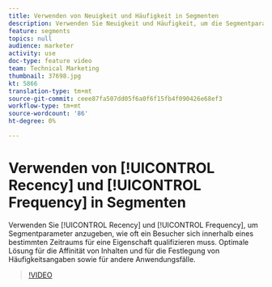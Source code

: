 ```yaml
---
title: Verwenden von Neuigkeit und Häufigkeit in Segmenten
description: Verwenden Sie Neuigkeit und Häufigkeit, um die Segmentparameter anzugeben, wie oft ein Besucher sich innerhalb eines bestimmten Zeitraums für eine Eigenschaft qualifizieren muss. Optimale Lösung für die Affinität von Inhalten und für die Festlegung von Häufigkeitsangaben sowie für andere Anwendungsfälle.
feature: segments
topics: null
audience: marketer
activity: use
doc-type: feature video
team: Technical Marketing
thumbnail: 37698.jpg
kt: 5866
translation-type: tm+mt
source-git-commit: ceee87fa507dd05f6a0f6f15fb4f090426e68ef3
workflow-type: tm+mt
source-wordcount: '86'
ht-degree: 0%

---
```



# Verwenden von [!UICONTROL Recency] und [!UICONTROL Frequency] in Segmenten

Verwenden Sie [!UICONTROL Recency] und [!UICONTROL Frequency], um Segmentparameter anzugeben, wie oft ein Besucher sich innerhalb eines bestimmten Zeitraums für eine Eigenschaft qualifizieren muss. Optimale Lösung für die Affinität von Inhalten und für die Festlegung von Häufigkeitsangaben sowie für andere Anwendungsfälle.

>[!VIDEO](https://video.tv.adobe.com/v/37698/?quality=12&learn=on)
